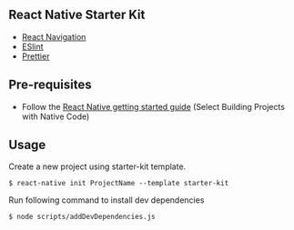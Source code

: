 ## React Native Starter Kit

- [React Navigation](https://github.com/react-community/react-navigation)
- [ESlint](https://github.com/eslint/eslint)
- [Prettier](https://github.com/prettier/prettier)

## Pre-requisites

- Follow the [React Native getting started guide](https://facebook.github.io/react-native/docs/getting-started.html#installing-dependencies) (Select Building Projects with Native Code)

## Usage

Create a new project using starter-kit template.

`$ react-native init ProjectName --template starter-kit`

Run following command to install dev dependencies

`$ node scripts/addDevDependencies.js`
